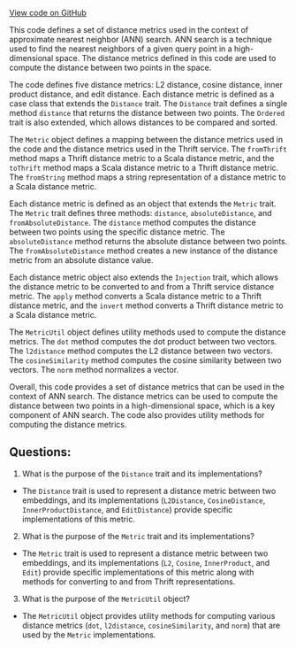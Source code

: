[View code on GitHub](https://github.com/misbahsy/the-algorithm/ann/src/main/scala/com/twitter/ann/common/Metric.scala)

This code defines a set of distance metrics used in the context of approximate nearest neighbor (ANN) search. ANN search is a technique used to find the nearest neighbors of a given query point in a high-dimensional space. The distance metrics defined in this code are used to compute the distance between two points in the space. 

The code defines five distance metrics: L2 distance, cosine distance, inner product distance, and edit distance. Each distance metric is defined as a case class that extends the `Distance` trait. The `Distance` trait defines a single method `distance` that returns the distance between two points. The `Ordered` trait is also extended, which allows distances to be compared and sorted. 

The `Metric` object defines a mapping between the distance metrics used in the code and the distance metrics used in the Thrift service. The `fromThrift` method maps a Thrift distance metric to a Scala distance metric, and the `toThrift` method maps a Scala distance metric to a Thrift distance metric. The `fromString` method maps a string representation of a distance metric to a Scala distance metric. 

Each distance metric is defined as an object that extends the `Metric` trait. The `Metric` trait defines three methods: `distance`, `absoluteDistance`, and `fromAbsoluteDistance`. The `distance` method computes the distance between two points using the specific distance metric. The `absoluteDistance` method returns the absolute distance between two points. The `fromAbsoluteDistance` method creates a new instance of the distance metric from an absolute distance value. 

Each distance metric object also extends the `Injection` trait, which allows the distance metric to be converted to and from a Thrift service distance metric. The `apply` method converts a Scala distance metric to a Thrift distance metric, and the `invert` method converts a Thrift distance metric to a Scala distance metric. 

The `MetricUtil` object defines utility methods used to compute the distance metrics. The `dot` method computes the dot product between two vectors. The `l2distance` method computes the L2 distance between two vectors. The `cosineSimilarity` method computes the cosine similarity between two vectors. The `norm` method normalizes a vector. 

Overall, this code provides a set of distance metrics that can be used in the context of ANN search. The distance metrics can be used to compute the distance between two points in a high-dimensional space, which is a key component of ANN search. The code also provides utility methods for computing the distance metrics.
## Questions: 
 1. What is the purpose of the `Distance` trait and its implementations?
- The `Distance` trait is used to represent a distance metric between two embeddings, and its implementations (`L2Distance`, `CosineDistance`, `InnerProductDistance`, and `EditDistance`) provide specific implementations of this metric.

2. What is the purpose of the `Metric` trait and its implementations?
- The `Metric` trait is used to represent a distance metric between two embeddings, and its implementations (`L2`, `Cosine`, `InnerProduct`, and `Edit`) provide specific implementations of this metric along with methods for converting to and from Thrift representations.

3. What is the purpose of the `MetricUtil` object?
- The `MetricUtil` object provides utility methods for computing various distance metrics (`dot`, `l2distance`, `cosineSimilarity`, and `norm`) that are used by the `Metric` implementations.